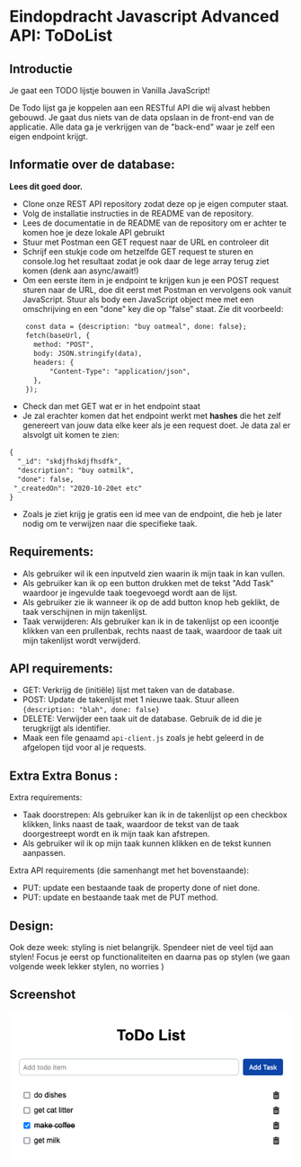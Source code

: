 # Eindopdracht Javascript Advanced API: ToDoList

## Introductie 

Je gaat een TODO lijstje bouwen in Vanilla JavaScript!

De Todo lijst ga je koppelen aan een RESTful API die wij alvast hebben gebouwd. Je gaat dus niets van de data opslaan in de front-end van de applicatie. Alle data ga je verkrijgen van de "back-end" waar je zelf een eigen endpoint krijgt.

## Informatie over de database:

**Lees dit goed door.**

* Clone onze REST API repository zodat deze op je eigen computer staat.
* Volg de installatie instructies in de README van de repository.
* Lees de documentatie in de README van de repository om er achter te komen hoe je deze lokale API gebruikt
* Stuur met Postman een GET request naar de URL en controleer dit
* Schrijf een stukje code om hetzelfde GET request te sturen en console.log het resultaat zodat je ook daar de lege array terug ziet komen (denk aan async/await!)
* Om een eerste item in je endpoint te krijgen kun je een POST request sturen naar de URL, doe dit eerst met Postman en vervolgens ook vanuit JavaScript. Stuur als body een JavaScript object mee met een omschrijving en een "done" key die op "false" staat. Zie dit voorbeeld:
```
    const data = {description: "buy oatmeal", done: false};
    fetch(baseUrl, {
      method: "POST",
      body: JSON.stringify(data),
      headers: {
          "Content-Type": "application/json",
      },
    });
```
* Check dan met GET wat er in het endpoint staat
* Je zal erachter komen dat het endpoint werkt met **hashes** die het zelf genereert van jouw data elke keer als je een request doet. Je data zal er alsvolgt uit komen te zien:
```
{
  "_id": "skdjfhskdjfhsdfk",
  "description": "buy oatmilk",
  "done": false,
 "_createdOn": "2020-10-20et etc"
}
```
* Zoals je ziet krijg je gratis een id mee van de endpoint, die heb je later nodig om te verwijzen naar die specifieke taak.

## Requirements:

* Als gebruiker wil ik een inputveld zien waarin ik mijn taak in kan vullen.
* Als gebruiker kan ik op een button drukken met de tekst "Add Task" waardoor je ingevulde taak toegevoegd wordt aan de lijst.
* Als gebruiker zie ik wanneer ik op de add button knop heb geklikt, de taak verschijnen in mijn takenlijst.
* Taak verwijderen: Als gebruiker kan ik in de takenlijst op een icoontje klikken van een prullenbak, rechts naast de taak, waardoor de taak uit mijn takenlijst wordt verwijderd.

## API requirements:

* GET: Verkrijg de (initiële) lijst met taken van de database.
* POST: Update de takenlijst met 1 nieuwe taak. Stuur alleen `{description: "blah", done: false}` 
* DELETE: Verwijder een taak uit de database. Gebruik de id die je terugkrijgt als identifier.
* Maak een file genaamd `api-client.js` zoals je hebt geleerd in de afgelopen tijd voor al je requests.

## Extra Extra Bonus :

Extra requirements:
* Taak doorstrepen: Als gebruiker kan ik in de takenlijst op een checkbox klikken, links naast de taak, waardoor de tekst van de taak doorgestreept wordt en ik mijn taak kan afstrepen.
* Als gebruiker wil ik op mijn taak kunnen klikken en de tekst kunnen aanpassen.

Extra API requirements (die samenhangt met het bovenstaande):
* PUT: update een bestaande taak de property done of niet done.
* PUT: update en bestaande taak met de PUT method.

## Design:

Ook deze week: styling is niet belangrijk. Spendeer niet de veel tijd aan stylen! Focus je eerst op functionaliteiten en daarna pas op stylen (we gaan volgende week lekker stylen, no worries )

## Screenshot
![Eindopdracht API ToDo List](./screenshot-eindopdracht-ToDo-List.png)
